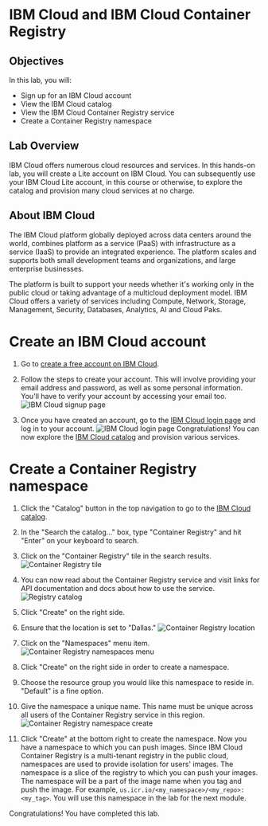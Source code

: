 # IBM Cloud and IBM Cloud Container Registry

## Objectives
In this lab, you will:
- Sign up for an IBM Cloud account
- View the IBM Cloud catalog
- View the IBM Cloud Container Registry service
- Create a Container Registry namespace

## Lab Overview
IBM Cloud offers numerous cloud resources and services. In this hands-on lab, you will create a Lite account on IBM Cloud. You can subsequently use your IBM Cloud Lite account, in this course or otherwise, to explore the catalog and provision many cloud services at no charge.

## About IBM Cloud
The IBM Cloud platform globally deployed across data centers around the world, combines platform as a service (PaaS) with infrastructure as a service (IaaS) to provide an integrated experience. The platform scales and supports both small development teams and organizations, and large enterprise businesses.

The platform is built to support your needs whether it's working only in the public cloud or taking advantage of a multicloud deployment model. IBM Cloud offers a variety of services including Compute, Network, Storage, Management, Security, Databases, Analytics, AI and Cloud Paks.

# Create an IBM Cloud account
1. Go to [create a free account on IBM Cloud](https://cloud.ibm.com/registration?target=%2Fkubernetes%2Fregistry%2Fmain%2Fstart).

2. Follow the steps to create your account. This will involve providing your email address and password, as well as some personal information. You'll have to verify your account by accessing your email too.
![IBM Cloud signup page](images/signup-page.png)

3. Once you have created an account, go to the [IBM Cloud login page](https://cloud.ibm.com/login) and log in to your account.
![IBM Cloud login page](images/login-page.png)
Congratulations! You can now explore the [IBM Cloud catalog](https://cloud.ibm.com/catalog) and provision various services.

# Create a Container Registry namespace
1. Click the "Catalog" button in the top navigation to go to the [IBM Cloud catalog](https://cloud.ibm.com/catalog).

2. In the "Search the catalog…" box, type "Container Registry" and hit "Enter" on your keyboard to search.

3. Click on the "Container Registry" tile in the search results.
![Container Registry tile](images/registry-tile.png)

4. You can now read about the Container Registry service and visit links for API documentation and docs about how to use the service.
![Registry catalog](images/registry-catalog.png)

5. Click "Create" on the right side.

6. Ensure that the location is set to "Dallas."
![Container Registry location](images/registry-location.png)

7. Click on the "Namespaces" menu item.
![Container Registry namespaces menu](images/registry-namespaces-menu.png)

8. Click "Create" on the right side in order to create a namespace.

9. Choose the resource group you would like this namespace to reside in. "Default" is a fine option.

10. Give the namespace a unique name. This name must be unique across all users of the Container Registry service in this region.
![Container Registry namespace create](images/registry-namespace-create.png)

11. Click "Create" at the bottom right to create the namespace.
Now you have a namespace to which you can push images. Since IBM Cloud Container Registry is a multi-tenant registry in the public cloud, namespaces are used to provide isolation for users' images. The namespace is a slice of the registry to which you can push your images. The namespace will be a part of the image name when you tag and push the image. For example, `us.icr.io/<my_namespace>/<my_repo>:<my_tag>`. You will use this namespace in the lab for the next module.

Congratulations! You have completed this lab.
